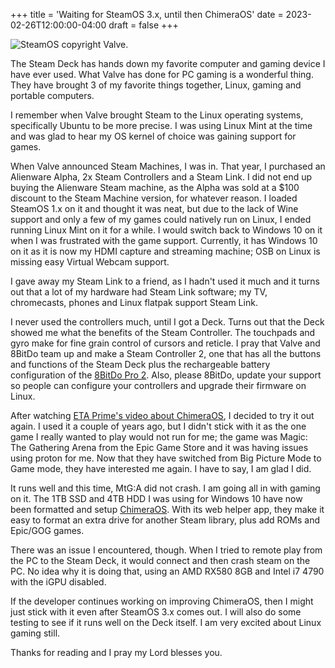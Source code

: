 +++
title = 'Waiting for SteamOS 3.x, until then ChimeraOS'
date = 2023-02-26T12:00:00-04:00
draft = false
+++

![SteamOS copyright Valve.](/images/blogs/SteamOS.jpg "SteamOS copyright Valve.")



The Steam Deck has hands down my favorite computer and gaming device I have ever used. What Valve has done for PC gaming is a wonderful thing. They have brought 3 of my favorite things together, Linux, gaming and portable computers.

I remember when Valve brought Steam to the Linux operating systems, specifically Ubuntu to be more precise. I was using Linux Mint at the time and was glad to hear my OS kernel of choice was gaining support for games.

When Valve announced Steam Machines, I was in. That year, I purchased an Alienware Alpha, 2x Steam Controllers and a Steam Link. I did not end up buying the Alienware Steam machine, as the Alpha was sold at a $100 discount to the Steam Machine version, for whatever reason. I loaded SteamOS 1.x on it and thought it was neat, but due to the lack of Wine support and only a few of my games could natively run on Linux, I ended running Linux Mint on it for a while. I would switch back to Windows 10 on it when I was frustrated with the game support. Currently, it has Windows 10 on it as it is now my HDMI capture and streaming machine; OSB on Linux is missing easy Virtual Webcam support.

I gave away my Steam Link to a friend, as I hadn't used it much and it turns out that a lot of my hardware had Steam Link software; my TV, chromecasts, phones and Linux flatpak support Steam Link.

I never used the controllers much, until I got a Deck. Turns out that the Deck showed me what the benefits of the Steam Controller. The touchpads and gyro make for fine grain control of cursors and reticle. I pray that Valve and 8BitDo team up and make a Steam Controller 2, one that has all the buttons and functions of the Steam Deck plus the rechargeable battery configuration of the [8BitDo Pro 2](https://www.8bitdo.com/pro2). Also, please 8BitDo, update your support so people can configure your controllers and upgrade their firmware on Linux.

After watching [ETA Prime's video about ChimeraOS](https://www.youtube.com/watch?v=E2NIGPpz_vY), I decided to try it out again. I used it a couple of years ago, but I didn't stick with it as the one game I really wanted to play would not run for me; the game was Magic: The Gathering Arena from the Epic Game Store and it was having issues using proton for me. Now that they have switched from Big Picture Mode to Game mode, they have interested me again. I have to say, I am glad I did.

It runs well and this time, MtG:A did not crash. I am going all in with gaming on it. The 1TB SSD and 4TB HDD I was using for Windows 10 have now been formatted and setup [ChimeraOS](https://chimeraos.org). With its web helper app, they make it easy to format an extra drive for another Steam library, plus add ROMs and Epic/GOG games.

There was an issue I encountered, though. When I tried to remote play from the PC to the Steam Deck, it would connect and then crash steam on the PC. No idea why it is doing that, using an AMD RX580 8GB and Intel i7 4790 with the iGPU disabled.

If the developer continues working on improving ChimeraOS, then I might just stick with it even after SteamOS 3.x comes out. I will also do some testing to see if it runs well on the Deck itself. I am very excited about Linux gaming still.

Thanks for reading and I pray my Lord blesses you.
